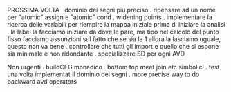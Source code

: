 PROSSIMA VOLTA
    . dominio dei segni piu preciso
    . ripensare ad un nome per "atomic" assign e "atomic" cond
    . widening points
    . implementare la ricerca delle variabili per riempire la mappa iniziale prima di iniziare la analisi
    . la label la facciamo iniziare da dove le pare, ma tipo nel calcolo del punto fisso facciamo assunzioni sul fatto 
      che se sia la 1 allora la lasciamo uguale, questo non va bene
    . controllare che tutti gli import e quello che si espone sia minimale e non ridondante
    . specializzare SD per ogni AVD

Non urgenti
    . buildCFG monadico
    . bottom top meet join etc simbolici
    . test una volta implementat il dominio dei segni
    . more precise way to do backward avd operators
